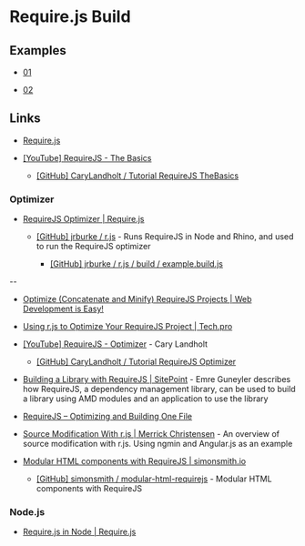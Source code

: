 # Require.js Build

## Examples

* [01](01)

* [02](02)


## Links

* [Require.js](http://requirejs.org/)

* [[YouTube] RequireJS - The Basics](https://www.youtube.com/watch?v=VGlDR1QiV3A)

  * [[GitHub] CaryLandholt / Tutorial RequireJS TheBasics](https://github.com/CaryLandholt/Tutorial-RequireJS-TheBasics)


### Optimizer

* [RequireJS Optimizer | Require.js](http://requirejs.org/docs/optimization.html)

  * [[GitHub] jrburke / r.js](https://github.com/jrburke/r.js) - Runs RequireJS in Node and Rhino, and used to run the RequireJS optimizer

    * [[GitHub] jrburke / r.js / build / example.build.js](https://github.com/jrburke/r.js/blob/master/build/example.build.js)

--

* [Optimize (Concatenate and Minify) RequireJS Projects | Web Development is Easy!](http://www.webdeveasy.com/optimize-requirejs-projects/)

* [Using r.js to Optimize Your RequireJS Project | Tech.pro](http://tech.pro/blog/1639/using-rjs-to-optimize-your-requirejs-project)

* [[YouTube] RequireJS - Optimizer](https://www.youtube.com/watch?v=m6VNhqKDM4E) - Cary Landholt

  * [[GitHub] CaryLandholt / Tutorial RequireJS Optimizer](https://github.com/CaryLandholt/Tutorial-RequireJS-Optimizer)

* [Building a Library with RequireJS | SitePoint](http://www.sitepoint.com/building-library-with-requirejs/) - Emre Guneyler describes how RequireJS, a dependency management library, can be used to build a library using AMD modules and an application to use the library

* [RequireJS – Optimizing and Building One File](http://orizens.com/wp/topics/requirejs-optimizing-and-building-one-file/)

* [Source Modification With r.js | Merrick Christensen](http://merrickchristensen.com/articles/build-angular-with-requirejs.html) - An overview of source modification with r.js. Using ngmin and Angular.js as an example

* [Modular HTML components with RequireJS | simonsmith.io](http://simonsmith.io/modular-html-components-with-requirejs/)
  
  * [[GitHub] simonsmith / modular-html-requirejs](https://github.com/simonsmith/modular-html-requirejs) - Modular HTML components with RequireJS


### Node.js

* [Require.js in Node | Require.js](http://requirejs.org/docs/node.html)

